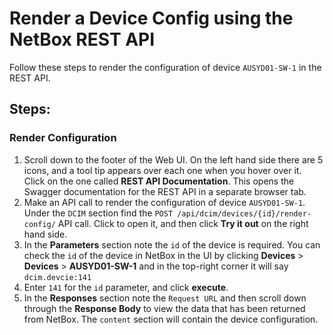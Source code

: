 # Render a Device Config using the NetBox REST API

Follow these steps to render the configuration of device `AUSYD01-SW-1` in the REST API. 

## Steps:

### Render Configuration
1. Scroll down to the footer of the Web UI. On the left hand side there are 5 icons, and a tool tip appears over each one when you hover over it. Click on the one called **REST API Documentation**. This opens the Swagger documentation for the REST API in a separate browser tab.  
2. Make an API call to render the configuration of device `AUSYD01-SW-1`. Under the `DCIM` section find the `POST /api/dcim/devices/{id}/render-config/` API call. Click to open it, and then click **Try it out** on the right hand side.
3. In the **Parameters** section note the `id` of the device is required. You can check the `id` of the device in NetBox in the UI by clicking **Devices** > **Devices** > **AUSYD01-SW-1** and in the top-right corner it will say `dcim.devcie:141`
4. Enter `141` for the `id` parameter, and click **execute**. 
5. In the **Responses** section note the `Request URL` and then scroll down through the **Response Body** to view the data that has been returned from NetBox. The `content` section will contain the device configuration. 